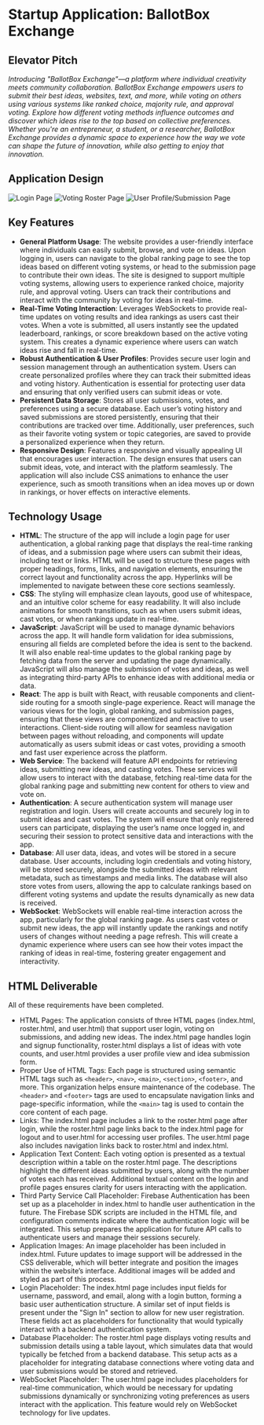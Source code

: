 # Startup Application: BallotBox Exchange

## Elevator Pitch
*Introducing "BallotBox Exchange"—a platform where individual creativity meets community collaboration. BallotBox Exchange empowers users to submit their best ideas, websites, text, and more, while voting on others using various systems like ranked choice, majority rule, and approval voting. Explore how different voting methods influence outcomes and discover which ideas rise to the top based on collective preferences. Whether you're an entrepreneur, a student, or a researcher, BallotBox Exchange provides a dynamic space to experience how the way we vote can shape the future of innovation, while also getting to enjoy that innovation.*

## Application Design
![Login Page](https://github.com/user-attachments/assets/7a288440-a10b-4047-9756-aa45062cc87b)
![Voting Roster Page](https://github.com/user-attachments/assets/1d5ee879-0e87-4697-a6ae-7e6fdc1ee542)
![User Profile/Submission Page](https://github.com/user-attachments/assets/25b3fc0c-5540-466f-9700-9acb26d07693)

## Key Features
- **General Platform Usage**: The website provides a user-friendly interface where individuals can easily submit, browse, and vote on ideas. Upon logging in, users can navigate to the global ranking page to see the top ideas based on different voting systems, or head to the submission page to contribute their own ideas. The site is designed to support multiple voting systems, allowing users to experience ranked choice, majority rule, and approval voting. Users can track their contributions and interact with the community by voting for ideas in real-time.
- **Real-Time Voting Interaction**: Leverages WebSockets to provide real-time updates on voting results and idea rankings as users cast their votes. When a vote is submitted, all users instantly see the updated leaderboard, rankings, or score breakdown based on the active voting system. This creates a dynamic experience where users can watch ideas rise and fall in real-time.
- **Robust Authentication & User Profiles**: Provides secure user login and session management through an authentication system. Users can create personalized profiles where they can track their submitted ideas and voting history. Authentication is essential for protecting user data and ensuring that only verified users can submit ideas or vote.
- **Persistent Data Storage**: Stores all user submissions, votes, and preferences using a secure database. Each user’s voting history and saved submissions are stored persistently, ensuring that their contributions are tracked over time. Additionally, user preferences, such as their favorite voting system or topic categories, are saved to provide a personalized experience when they return.
- **Responsive Design**: Features a responsive and visually appealing UI that encourages user interaction. The design ensures that users can submit ideas, vote, and interact with the platform seamlessly. The application will also include CSS animations to enhance the user experience, such as smooth transitions when an idea moves up or down in rankings, or hover effects on interactive elements.

## Technology Usage
- **HTML**: The structure of the app will include a login page for user authentication, a global ranking page that displays the real-time ranking of ideas, and a submission page where users can submit their ideas, including text or links. HTML will be used to structure these pages with proper headings, forms, links, and navigation elements, ensuring the correct layout and functionality across the app. Hyperlinks will be implemented to navigate between these core sections seamlessly.
- **CSS**: The styling will emphasize clean layouts, good use of whitespace, and an intuitive color scheme for easy readability. It will also include animations for smooth transitions, such as when users submit ideas, cast votes, or when rankings update in real-time.
- **JavaScript**: JavaScript will be used to manage dynamic behaviors across the app. It will handle form validation for idea submissions, ensuring all fields are completed before the idea is sent to the backend. It will also enable real-time updates to the global ranking page by fetching data from the server and updating the page dynamically. JavaScript will also manage the submission of votes and ideas, as well as integrating third-party APIs to enhance ideas with additional media or data.
- **React**: The app is built with React, with reusable components and client-side routing for a smooth single-page experience. React will manage the various views for the login, global ranking, and submission pages, ensuring that these views are componentized and reactive to user interactions. Client-side routing will allow for seamless navigation between pages without reloading, and components will update automatically as users submit ideas or cast votes, providing a smooth and fast user experience across the platform.
- **Web Service**: The backend will feature API endpoints for retrieving ideas, submitting new ideas, and casting votes. These services will allow users to interact with the database, fetching real-time data for the global ranking page and submitting new content for others to view and vote on.
- **Authentication**: A secure authentication system will manage user registration and login. Users will create accounts and securely log in to submit ideas and cast votes. The system will ensure that only registered users can participate, displaying the user’s name once logged in, and securing their session to protect sensitive data and interactions with the app.
- **Database**: All user data, ideas, and votes will be stored in a secure database. User accounts, including login credentials and voting history, will be stored securely, alongside the submitted ideas with relevant metadata, such as timestamps and media links. The database will also store votes from users, allowing the app to calculate rankings based on different voting systems and update the results dynamically as new data is received.
- **WebSocket**: WebSockets will enable real-time interaction across the app, particularly for the global ranking page. As users cast votes or submit new ideas, the app will instantly update the rankings and notify users of changes without needing a page refresh. This will create a dynamic experience where users can see how their votes impact the ranking of ideas in real-time, fostering greater engagement and interactivity.

## HTML Deliverable

All of these requirements have been completed.

- HTML Pages: The application consists of three HTML pages (index.html, roster.html, and user.html) that support user login, voting on submissions, and adding new ideas. The index.html page handles login and signup functionality, roster.html displays a list of ideas with vote counts, and user.html provides a user profile view and idea submission form.
- Proper Use of HTML Tags: Each page is structured using semantic HTML tags such as `<header>`, `<nav>`, `<main>`, `<section>`, `<footer>`, and more. This organization helps ensure maintenance of the codebase. The `<header>` and `<footer>` tags are used to encapsulate navigation links and page-specific information, while the `<main>` tag is used to contain the core content of each page.
- Links: The index.html page includes a link to the roster.html page after login, while the roster.html page links back to the index.html page for logout and to user.html for accessing user profiles. The user.html page also includes navigation links back to roster.html and index.html.
- Application Text Content: Each voting option is presented as a textual description within a table on the roster.html page. The descriptions highlight the different ideas submitted by users, along with the number of votes each has received. Additional textual content on the login and profile pages ensures clarity for users interacting with the application.
- Third Party Service Call Placeholder: Firebase Authentication has been set up as a placeholder in index.html to handle user authentication in the future. The Firebase SDK scripts are included in the HTML file, and configuration comments indicate where the authentication logic will be integrated. This setup prepares the application for future API calls to authenticate users and manage their sessions securely. 
- Application Images: An image placeholder has been included in index.html. Future updates to image support will be addressed in the CSS deliverable, which will better integrate and position the images within the website’s interface. Additional images will be added and styled as part of this process.
- Login Placeholder: The index.html page includes input fields for username, password, and email, along with a login button, forming a basic user authentication structure. A similar set of input fields is present under the "Sign In" section to allow for new user registration. These fields act as placeholders for functionality that would typically interact with a backend authentication system.
- Database Placeholder: The roster.html page displays voting results and submission details using a table layout, which simulates data that would typically be fetched from a backend database. This setup acts as a placeholder for integrating database connections where voting data and user submissions would be stored and retrieved.
- WebSocket Placeholder: The user.html page includes placeholders for real-time communication, which would be necessary for updating submissions dynamically or synchronizing voting preferences as users interact with the application. This feature would rely on WebSocket technology for live updates.
